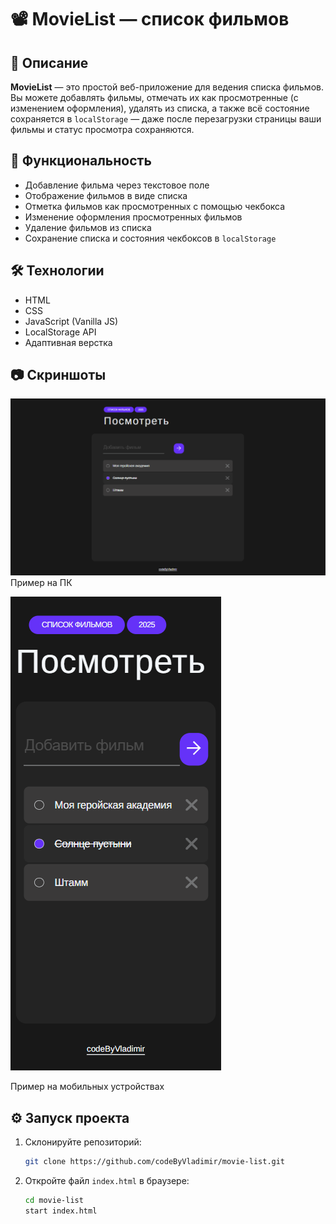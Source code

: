 
# 📽 MovieList — список фильмов

## 📌 Описание

**MovieList** — это простой веб-приложение для ведения списка фильмов. Вы можете добавлять фильмы, отмечать их как просмотренные (с изменением оформления), удалять из списка, а также всё состояние сохраняется в `localStorage` — даже после перезагрузки страницы ваши фильмы и статус просмотра сохраняются.

## 🚀 Функциональность

- Добавление фильма через текстовое поле
- Отображение фильмов в виде списка
- Отметка фильмов как просмотренных с помощью чекбокса
- Изменение оформления просмотренных фильмов
- Удаление фильмов из списка
- Сохранение списка и состояния чекбоксов в `localStorage`

## 🛠️ Технологии

- HTML
- CSS
- JavaScript (Vanilla JS)
- LocalStorage API
- Адаптивная верстка

## 📷 Скриншоты

![Desktop](./img/desktop.png)
Пример на ПК


![Desktop](./img/mobile.png)

Пример на мобильных устройствах

## ⚙️ Запуск проекта

1. Склонируйте репозиторий:
   ```bash
   git clone https://github.com/codeByVladimir/movie-list.git
   ```

2. Откройте файл `index.html` в браузере:
   ```bash
   cd movie-list
   start index.html
   ```
